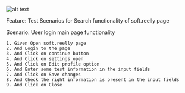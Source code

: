 ![alt text]([https://github.com/idyakov/inter_project/blob/main/br_config_win1.png](https://github.com/idyakov/headless_mode_firechrome/blob/main/br_config_win1.png))

Feature: Test Scenarios for Search functionality of soft.reelly page

  Scenario: User login main page functionality

    1. Given Open soft.reelly page
    2. And Login to the page
    3. And Click on continue button
    4. And Click on settings open
    5. And Click on Edit profile option
    6. And Enter some test information in the input fields
    7. And Click on Save changes
    8. And Check the right information is present in the input fields
    9. And Click on Close
#

